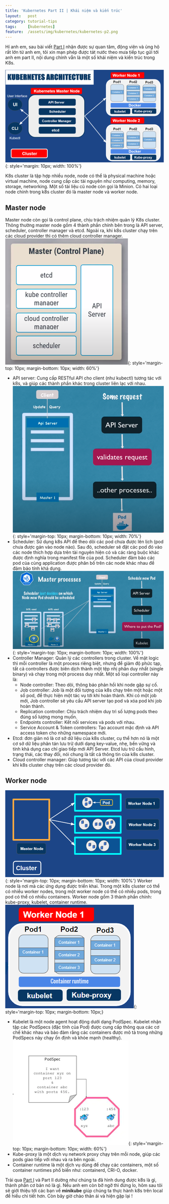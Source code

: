 ```yaml
---
title: 'Kubernetes Part II | Khái niệm và kiến trúc'
layout:   post
category: tutorial-tips
tags:     [kubernetes]
feature:  /assets/img/kubernetes/kubernetes-p2.png
---
```


Hí anh em, sau bài viết [Part I](https://blog.thiennk.net/2021-08-04/kubernetes-basic-p1.html) nhận
được sự quan tâm, động viên và ủng hộ rất lớn từ anh em, tôi xin mạn phép được tát nước theo mưa tiếp tục
gửi tới anh em part II, nội dung chính vẫn là một số khái niệm và kiến trúc trong K8s.

<!--more-->

![](/assets/img/kubernetes/k8s-architecture-1.png?style=center){: style='margin: 10px; width: 100%'}

K8s cluster là tập hợp nhiều node, node có thể là physical machine hoặc virtual machine, node cung cấp
các tài nguyên như computing, memory, storage, networking. Một số tài liệu cũ node còn gọi là Minion.
Có hai loại node chính trong k8s cluster đó là master node và worker node.

## Master node
Master node còn gọi là control plane, chịu trách nhiệm quản lý K8s cluster. Thông thường master node gồm
4 thành phần chính bên trong là API server, scheduler, controller manager và etcd. Ngoài ra, khi k8s cluster chạy trên các
cloud provider thì có thêm cloud controller manager.
![](/assets/img/kubernetes/master-node.png?style=center){: style='margin-top: 10px; margin-bottom: 10px; width: 60%'}
* API server: Cung cấp RESTful API cho client (như kubectl) tương tác với k8s, và giúp các thành phần khác trong cluster liên lạc với
nhau.
  ![](/assets/img/kubernetes/api-server.png?style=center){: style='margin-top: 10px; margin-bottom: 10px; width: 70%'}
* Scheduler: Sử dụng k8s API để theo dõi các pod chưa được lên lịch (pod chưa được gán vào node nào). Sau đó, scheduler sẽ đặt
  các pod đó vào các node thích hợp dựa trên tài nguyên hiện có và các ràng buộc khác được định nghĩa trong manifest file của pod. Scheduler
  đảm bảo các pod của cùng application được phân bố trên các node khác nhau để đảm bảo tính khả dụng.
  ![](/assets/img/kubernetes/scheduler.png?style=center){: style='margin-top: 10px; margin-bottom: 10px; width: 100%'}
* Controller Manager: Quản lý các controllers trong cluster. Về mặt logic thì mỗi controller là một process riêng biệt, nhưng để giảm độ phức tạp, tất cả controllers được biên dịch thành một tệp nhị phân duy nhất (single binary) và chạy trong một process duy nhất. Một số loại controller này là:
  * Node controller: Theo dõi, thông báo phản hồi khi node gặp sự cố.
  * Job controller: Job là một đối tượng của k8s chạy trên một hoặc một số pod, để thực hiện một tác vụ tới khi hoàn thành. Khi có một job mới, Job controller sẽ yêu cầu API server tạo pod và xóa pod khi job hoàn thành.
  * Replication controller: Chịu trách nhiệm duy trì số lượng pods theo đúng số lượng mong muốn.
  * Endpoints controller: Kết nối services và pods với nhau.
  * Service Account & Token controllers: Tạo account mặc định và API access token cho những namespace mới.
* Etcd: đơn giản nó là cơ sở dữ liệu của k8s cluster, cụ thể hơn nó là một cơ sở dữ liệu phân tán lưu trữ dưới dạng key-value, nhẹ, bền vững và tính khả dụng cao chỉ giao tiếp mới API Server. Etcd lưu trữ cấu hình, trạng thái, các thay đổi, nói chung là tất cả thông tin của k8s cluster.
* Cloud controller manager: Giúp tương tác với các API của cloud provider khi k8s cluster chạy trên các cloud provider đó.
  
## Worker node
![](/assets/img/kubernetes/worker-node-1.png?style=center){: style='margin-top: 10px; margin-bottom: 10px; width: 100%'}
Worker node là nơi mà các ứng dụng được triển khai. Trong một k8s cluster có thể  có nhiều worker nodes, trong một worker node có thể có nhiều pods, trong pod có thể có nhiều containers. Worker node gồm 3 thành phần chính: kube-proxy, kubelet, container runtime.
![](/assets/img/kubernetes/worker-node-2.png?style=center){: style='margin-top: 10px; margin-bottom: 10px;}
* Kubelet là một node agent hoạt động dưới dạng PodSpec. Kubelet nhận tập các PodSpecs (đặc tính của Pod) được cung cấp thông qua các cơ chế khác nhau và bảo đảm rằng các containers được mô tả trong những PodSpecs này chạy ổn định và khỏe mạnh (healthy).
![](/assets/img/kubernetes/podSpec.png?style=center){: style='margin-top: 10px; margin-bottom: 10px; width: 60%'}
* Kube-proxy là một dịch vụ network proxy chạy trên mỗi node, giúp các pods giao tiếp với nhau và ra bên ngoài.
* Container runtime là một dịch vụ dùng để chạy các containers, một số container runtimes phổ biến như: containerd, CRI-O, docker.


Trải qua [Part I](https://blog.thiennk.net/2021-08-04/kubernetes-basic-p1.html) và Part II dường như chúng ta đã hình dung được k8s là gì, thành phần cơ bản nó là gì. Nếu anh em còn bỡ ngỡ thì đừng lo, hôm sau tôi sẽ giới thiệu tới các bạn về **minikube** giúp chúng ta thực hành k8s trên local để hiểu chi tiết hơn. Còn bây giờ chào thân ái và hiện gặp lại !